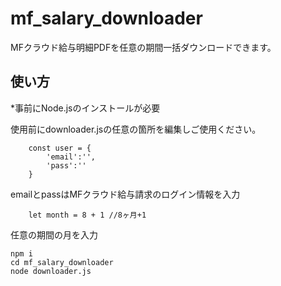 # mf_salary_downloader

MFクラウド給与明細PDFを任意の期間一括ダウンロードできます。

## 使い方

*事前にNode.jsのインストールが必要

使用前にdownloader.jsの任意の箇所を編集しご使用ください。
```
    const user = {
        'email':'',
        'pass':''
    }
```
emailとpassはMFクラウド給与請求のログイン情報を入力

```
    let month = 8 + 1 //8ヶ月+1
```

任意の期間の月を入力

```
npm i
cd mf_salary_downloader
node downloader.js
```